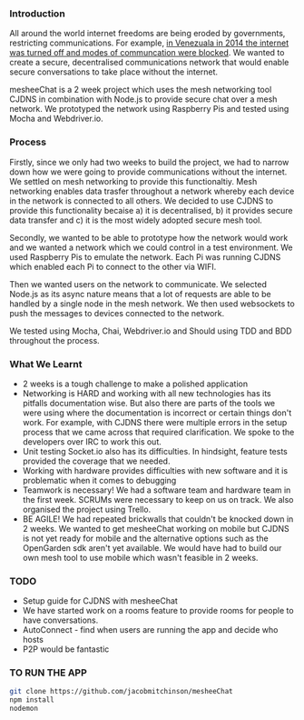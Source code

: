 [logo]: https://github.com/jacobmitchinson/mesheeChat/blob/master/logo.png

### Introduction

All around the world internet freedoms are being eroded by governments, restricting communications. For example, [in Venezuala in 2014 the internet was turned off and modes of communcation were blocked](http://www.huffingtonpost.com/2014/02/21/venezuela-internet-_n_4832505.html). We wanted to create a secure, decentralised communications network that would enable secure conversations to take place without the internet. 

mesheeChat is a 2 week project which uses the mesh networking tool CJDNS in combination with Node.js to provide secure chat over a mesh network. We prototyped the network using Raspberry Pis and tested using Mocha and Webdriver.io.

### Process

Firstly, since we only had two weeks to build the project, we had to narrow down how we were going to provide communications without the internet. We settled on mesh networking to provide this functionaltiy. Mesh networking enables data trasfer throughout a network whereby each device in the network is connected to all others. We decided to use CJDNS to provide this functionality becaise a) it is decentralised, b) it provides secure data transfer and c) it is the most widely adopted secure mesh tool. 

Secondly, we wanted to be able to prototype how the network would work and we wanted a network which we could control in a test environment. We used Raspberry Pis to emulate the network. Each Pi was running CJDNS which enabled each Pi to connect to the other via WIFI.

Then we wanted users on the network to communicate. We selected Node.js as its async nature means that a lot of requests are able to be handled by a single node in the mesh network. We then used websockets to push the messages to devices connected to the network. 

We tested using Mocha, Chai, Webdriver.io and Should using TDD and BDD throughout the process.

### What We Learnt

- 2 weeks is a tough challenge to make a polished application
- Networking is HARD and working with all new technologies has its pitfalls documentation wise. But also there are parts of the tools we were using where the documentation is incorrect or certain things don't work. For example, with CJDNS there were multiple errors in the setup process that we came across that required clarification. We spoke to the developers over IRC to work this out. 
- Unit testing Socket.io also has its difficulties. In hindsight, feature tests provided the coverage that we needed. 
- Working with hardware provides difficulties with new software and it is problematic when it comes to debugging 
- Teamwork is necessary! We had a software team and hardware team in the first week. SCRUMs were necessary to keep on us on track. We also organised the project using Trello. 
- BE AGILE! We had repeated brickwalls that couldn't be knocked down in 2 weeks. We wanted to get mesheeChat working on mobile but CJDNS is not yet ready for mobile and the alternative options such as the OpenGarden sdk aren't yet available. We would have had to build our own mesh tool to use mobile which wasn't feasible in 2 weeks.

### TODO 

- Setup guide for CJDNS with mesheeChat
- We have started work on a rooms feature to provide rooms for people to have conversations. 
- AutoConnect - find when users are running the app and decide who hosts
- P2P would be fantastic 

### TO RUN THE APP

```sh 
git clone https://github.com/jacobmitchinson/mesheeChat
npm install 
nodemon
```
